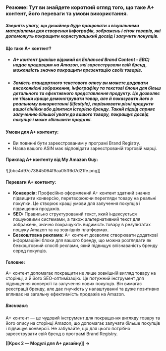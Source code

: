 ### **Резюме**: Тут ви знайдете короткий огляд того, що таке A+ контент, його переваги та умови використання.

##### Зверніть увагу, що дизайнер буде працювати з візуальними матеріалами для створення інфографік, зображень і сіток товарів, які допоможуть покращити користувацький досвід і залучити покупців.

#### **Що таке A+ контент?**
- ##### A+ контент (раніше відомий як Enhanced Brand Content - EBC) надає продавцям на Amazon, які зареєстрували свій бренд, можливість значно покращити презентацію своїх товарів. 
- ##### Замість стандартного текстового опису ви можете додавати високоякісні зображення, інфографіку та текстові блоки для більш детального та ефективного представлення продукту. Це дозволяє не тільки краще демонструвати товар, але й показувати його в реальному використанні (lifestyle), порівнювати різні продукти вашої лінійки або ділитися історією бренду. Такий підхід сприяє залученню більшої уваги до вашого товару, покращує досвід покупця і може збільшити продажі.

#### **Умови для A+ контенту:**
- Ви повинні бути зареєстрованим у програмі Brand Registry.
- Назва вашого ASIN має відповідати зареєстрованій торговій марці.
#### **Приклад A+ контенту від My Amazon Guy:**

![[bbc4d97c73845064f9aa05ff6d7d21fe.png]]

#### **Переваги A+ контенту:**
- **Конверсія:** Професійно оформлений A+ контент здатний значно підвищити конверсію, перетворюючи перегляди товару на реальні покупки. Це створює кращі умови для залучення покупців і підвищення продажів.
- **SEO:** Правильно структурований текст, який індексується пошуковими системами, а також альтернативний текст для зображень, значно покращують видимість товару в результатах пошуку Amazon та на зовнішніх платформах.
- **Безкоштовна реклама:** A+ контент дозволяє створювати додаткові інформаційні блоки для вашого бренду, що можна розглядати як безкоштовний спосіб реклами, який підвищує впізнаваність бренду серед покупців.

#### **Головне:**
A+ контент допомагає покращити не лише зовнішній вигляд товару на сторінці, а й його SEO-оптимізацію. Це потужний інструмент для підвищення конверсії та залучення нових покупців. Він вимагає реєстрації бренду, але дає гнучкість у налаштуванні та дуже позитивно впливає на загальну ефективність продажів на Amazon.

##### **Висновок:**
A+ контент — це чудовий інструмент для покращення вигляду товару та його опису на сторінці Amazon, що допомагає залучати більше покупців і підвищує конверсії. Не забувайте, що для цього потрібно зареєструвати свій бренд в програмі Brand Registry.

**[[Крок 2 — Модулі для A+ дизайну]] →**